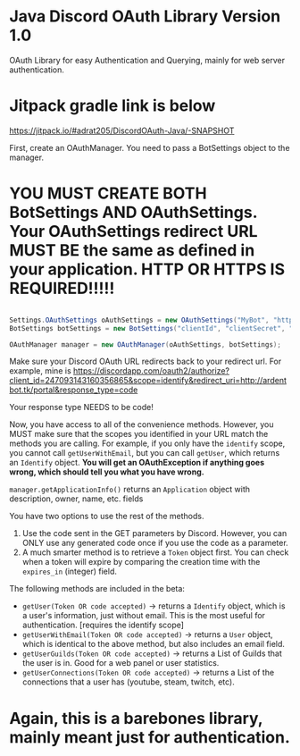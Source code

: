 # Java Discord OAuth Library Version 1.0
OAuth Library for easy Authentication and Querying, mainly for web server authentication.

# Jitpack gradle link is below
https://jitpack.io/#adrat205/DiscordOAuth-Java/-SNAPSHOT

First, create an OAuthManager. You need to pass a BotSettings object to the manager.
# YOU MUST CREATE BOTH BotSettings AND OAuthSettings. Your OAuthSettings redirect URL MUST BE the same as defined in your application. HTTP OR HTTPS IS REQUIRED!!!!!

```java

Settings.OAuthSettings oAuthSettings = new OAuthSettings("MyBot", "http://mywebsite.com", "http://yourredirecturl.com", "1.0 BETA");
BotSettings botSettings = new BotSettings("clientId", "clientSecret", "botToken");

OAuthManager manager = new OAuthManager(oAuthSettings, botSettings);
```
Make sure your Discord OAuth URL redirects back to your redirect url. For example, mine is 
https://discordapp.com/oauth2/authorize?client_id=247093143160356865&scope=identify&redirect_uri=http://ardentbot.tk/portal&response_type=code

Your response type NEEDS to be code!

Now, you have access to all of the convenience methods. However, you MUST make sure that the scopes you identified in your URL match the methods you are calling. For example, if you only have the `identify` scope, you cannot call `getUserWithEmail`, but you can call `getUser`, which returns an `Identify` object. **You will get an OAuthException if anything goes wrong, which should tell you what you have wrong.**

`manager.getApplicationInfo()` returns an `Application` object with description, owner, name, etc. fields

You have two options to use the rest of the methods.
  1. Use the code sent in the GET parameters by Discord. However, you can ONLY use any generated code once if you use the code as a parameter.
  2. A much smarter method is to retrieve a `Token` object first. You can check when a token will expire by comparing the creation time with the `expires_in` (integer) field.
  
The following methods are included in the beta:
- `getUser(Token OR code accepted)` -> returns a `Identify` object, which is a user's information, just without email. This is the most useful for authentication. [requires the identify scope]
- `getUserWithEmail(Token OR code accepted)` -> returns a `User` object, which is identical to the above method, but also includes an email field.
- `getUserGuilds(Token OR code accepted)` -> returns a List of Guilds that the user is in. Good for a web panel or user statistics.
- `getUserConnections(Token OR code accepted)` -> returns a List of the connections that a user has (youtube, steam, twitch, etc).

# Again, this is a barebones library, mainly meant just for authentication.
